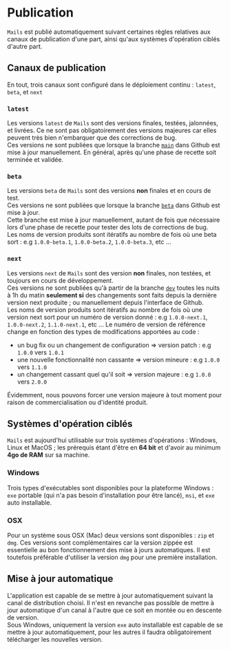 # Publication

`Mails` est publié automatiquement suivant certaines règles relatives aux canaux de publication d'une part, ainsi qu'aux systèmes d'opération ciblés d'autre part.
## Canaux de publication
En tout, trois canaux sont configuré dans le déploiement continu : `latest`, `beta`, et `next`

### `latest`
Les versions `latest` de `Mails` sont des versions finales, testées, jalonnées, et livrées. Ce ne sont pas obligatoirement des versions majeures car elles peuvent très bien n'embarquer que des corrections de bug.  
Ces versions ne sont publiées que lorsque la branche [`main`](https://github.com/SocialGouv/archifiltre-mails/tree/main) dans Github est mise à jour manuellement. En général, après qu'une phase de recette soit terminée et validée.

### `beta`
Les versions `beta` de `Mails` sont des versions **non** finales et en cours de test.  
Ces versions ne sont publiées que lorsque la branche [`beta`](https://github.com/SocialGouv/archifiltre-mails/tree/beta) dans Github est mise à jour.  
Cette branche est mise à jour manuellement, autant de fois que nécessaire lors d'une phase de recette pour tester des lots de corrections de bug.  
Les noms de version produits sont itératifs au nombre de fois où une beta sort : e.g `1.0.0-beta.1`, `1.0.0-beta.2`, `1.0.0-beta.3`, etc ...

### `next`
Les versions `next` de `Mails` sont des version **non** finales, non testées, et toujours en cours de développement.  
Ces versions ne sont publiées qu'à partir de la branche [`dev`](https://github.com/SocialGouv/archifiltre-mails/tree/dev) toutes les nuits à 1h du matin **seulement si** des changements sont faits depuis la dernière version next produite ; ou manuellement depuis l'interface de Github.  
Les noms de version produits sont itératifs au nombre de fois où une version next sort pour un numéro de version donné : e.g `1.0.0-next.1`, `1.0.0-next.2`, `1.1.0-next.1`, etc ... Le numéro de version de référence change en fonction des types de modifications apportées au code :
- un bug fix ou un changement de configuration => version patch : e.g `1.0.0` vers `1.0.1`
- une nouvelle fonctionnalité non cassante => version mineure : e.g `1.0.0` vers `1.1.0`
- un changement cassant quel qu'il soit => version majeure : e.g `1.0.0` vers `2.0.0`

Évidemment, nous pouvons forcer une version majeure à tout moment pour raison de commercialisation ou d'identité produit.

## Systèmes d'opération ciblés
`Mails` est aujourd'hui utilisable sur trois systèmes d'opérations : Windows, Linux et MacOS ; les prérequis étant d'être en **64 bit** et d'avoir au minimum **4go de RAM** sur sa machine.  

### Windows
Trois types d'exécutables sont disponibles pour la plateforme Windows : `exe` portable (qui n'a pas besoin d'installation pour être lancé), `msi`, et `exe` auto installable.
### OSX
Pour un système sous OSX (Mac) deux versions sont disponibles : `zip` et `dmg`. Ces versions sont complémentaires car la version zippée est essentielle au bon fonctionnement des mise à jours automatiques. Il est toutefois préférable d'utiliser la version `dmg` pour une première installation.
## Mise à jour automatique
L'application est capable de se mettre à jour automatiquement suivant la canal de distribution choisi. Il n'est en revanche pas possible de mettre à jour automatique d'un canal à l'autre que ce soit en montée ou en descente de version.  
Sous Windows, uniquement la version `exe` auto installable est capable de se mettre à jour automatiquement, pour les autres il faudra obligatoirement télécharger les nouvelles version.
